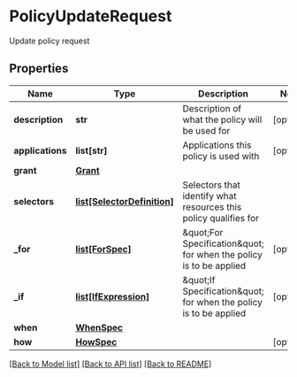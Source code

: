 # PolicyUpdateRequest

Update policy request

## Properties
Name | Type | Description | Notes
------------ | ------------- | ------------- | -------------
**description** | **str** | Description of what the policy will be used for | [optional] 
**applications** | **list[str]** | Applications this policy is used with | [optional] 
**grant** | [**Grant**](Grant.md) |  | 
**selectors** | [**list[SelectorDefinition]**](SelectorDefinition.md) | Selectors that identify what resources this policy qualifies for | 
**_for** | [**list[ForSpec]**](ForSpec.md) | \&quot;For Specification\&quot; for when the policy is to be applied | [optional] 
**_if** | [**list[IfExpression]**](IfExpression.md) | \&quot;If Specification\&quot; for when the policy is to be applied | [optional] 
**when** | [**WhenSpec**](WhenSpec.md) |  | 
**how** | [**HowSpec**](HowSpec.md) |  | [optional] 

[[Back to Model list]](../README.md#documentation-for-models) [[Back to API list]](../README.md#documentation-for-api-endpoints) [[Back to README]](../README.md)


